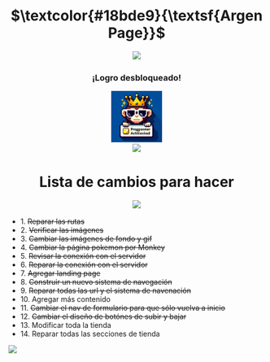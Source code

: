 <h1 align="center">$\textcolor{#18bde9}{\textsf{Argen Page}}$</h1>
<div align="center">
    <img  src="https://www.gifsanimados.org/data/media/562/linea-imagen-animada-0124.gif" width="50%" />
</div>
<div align="center">
    <h3>¡Logro desbloqueado!</h3>
    <kbd style="width: 100px;">
        <img src="https://github.com/JoAzar/logros/blob/main/logrosMonkey/logroProgramador.jpeg" width="20%"/>
    </kbd>
 </div>
<div align="center">
    <img src="https://user-images.githubusercontent.com/73097560/115834477-dbab4500-a447-11eb-908a-139a6edaec5c.gif">
    <h1>Lista de cambios para hacer</h1>
    <img src="https://user-images.githubusercontent.com/73097560/115834477-dbab4500-a447-11eb-908a-139a6edaec5c.gif">
</div>
<ul align="left">
    <li>1. <del>Reparar las rutas</del></li>
    <li>2. <del>Verificar las imágenes</del></li>
    <li>3. <del>Cambiar las imágenes de fondo y gif</del></li>
    <li>4. <del>Cambiar la página pokemon por Monkey</del></li>
    <li>5. <del>Revisar la conexión con el servidor</del></li>
    <li>6. <del>Reparar la conexión con el servidor</del></li>
    <li>7. <del>Agregar landing page</del></li>
    <li>8. <del>Construir un nuevo sistema de navegación</del></li>
    <li>9. <del>Reparar todas las url y el sistema de navenación</del></li>
    <li>10. Agregar más contenido</li>
    <li>11. <del>Cambiar el nav de formulario para que sólo vuelva a inicio</del></li>
    <li>12. <del>Cambiar el diseño de botónes de subir y bajar</del></li>
    <li>13. Modificar toda la tienda</li>
    <li>14. Reparar todas las secciones de tienda</li>
</ul>
<img src="https://user-images.githubusercontent.com/73097560/115834477-dbab4500-a447-11eb-908a-139a6edaec5c.gif">
